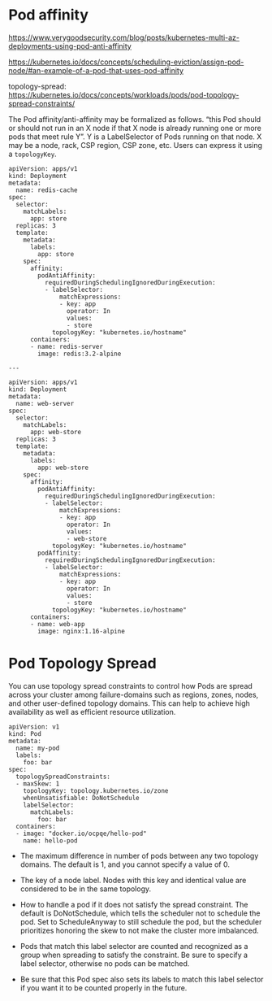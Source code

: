 # Pod affinity

https://www.verygoodsecurity.com/blog/posts/kubernetes-multi-az-deployments-using-pod-anti-affinity

https://kubernetes.io/docs/concepts/scheduling-eviction/assign-pod-node/#an-example-of-a-pod-that-uses-pod-affinity

topology-spread: https://kubernetes.io/docs/concepts/workloads/pods/pod-topology-spread-constraints/

The Pod affinity/anti-affinity may be formalized as follows. “this Pod should or should not run in an X node if that X node is already running one or more pods that meet rule Y”.
Y is a LabelSelector of Pods running on that node.
X may be a node, rack, CSP region, CSP zone, etc. Users can express it using a `topologyKey`.

```
apiVersion: apps/v1
kind: Deployment
metadata:
  name: redis-cache
spec:
  selector:
    matchLabels:
      app: store
  replicas: 3
  template:
    metadata:
      labels:
        app: store
    spec:
      affinity:
        podAntiAffinity:
          requiredDuringSchedulingIgnoredDuringExecution:
          - labelSelector:
              matchExpressions:
              - key: app
                operator: In
                values:
                - store
            topologyKey: "kubernetes.io/hostname"
      containers:
      - name: redis-server
        image: redis:3.2-alpine

---

apiVersion: apps/v1
kind: Deployment
metadata:
  name: web-server
spec:
  selector:
    matchLabels:
      app: web-store
  replicas: 3
  template:
    metadata:
      labels:
        app: web-store
    spec:
      affinity:
        podAntiAffinity:
          requiredDuringSchedulingIgnoredDuringExecution:
          - labelSelector:
              matchExpressions:
              - key: app
                operator: In
                values:
                - web-store
            topologyKey: "kubernetes.io/hostname"
        podAffinity:
          requiredDuringSchedulingIgnoredDuringExecution:
          - labelSelector:
              matchExpressions:
              - key: app
                operator: In
                values:
                - store
            topologyKey: "kubernetes.io/hostname"
      containers:
      - name: web-app
        image: nginx:1.16-alpine
```


# Pod Topology Spread

You can use topology spread constraints to control how Pods are spread across your cluster among failure-domains such as regions, zones, nodes, and other user-defined topology domains. This can help to achieve high availability as well as efficient resource utilization.

```
apiVersion: v1
kind: Pod
metadata:
  name: my-pod
  labels:
    foo: bar
spec:
  topologySpreadConstraints:
  - maxSkew: 1 
    topologyKey: topology.kubernetes.io/zone 
    whenUnsatisfiable: DoNotSchedule 
    labelSelector: 
      matchLabels:
        foo: bar 
  containers:
  - image: "docker.io/ocpqe/hello-pod"
    name: hello-pod
```


- The maximum difference in number of pods between any two topology domains. The default is 1, and you cannot specify a value of 0.

- The key of a node label. Nodes with this key and identical value are considered to be in the same topology.

- How to handle a pod if it does not satisfy the spread constraint. The default is DoNotSchedule, which tells the scheduler not to schedule the pod. Set to ScheduleAnyway to still schedule the pod, but the scheduler prioritizes honoring the skew to not make the cluster more imbalanced.

- Pods that match this label selector are counted and recognized as a group when spreading to satisfy the constraint. Be sure to specify a label selector, otherwise no pods can be matched.

- Be sure that this Pod spec also sets its labels to match this label selector if you want it to be counted properly in the future.